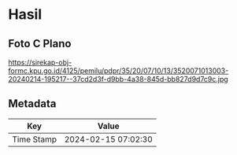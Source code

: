 # Hasil

## Foto C Plano

https://sirekap-obj-formc.kpu.go.id/4125/pemilu/pdpr/35/20/07/10/13/3520071013003-20240214-195217--37cd2d3f-d9bb-4a38-845d-bb827d9d7c9c.jpg


## Metadata

| Key        | Value               |
| ---------- | ------------------- |
| Time Stamp | 2024-02-15 07:02:30 |



